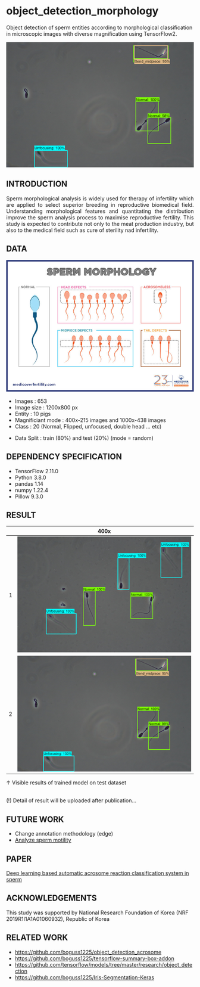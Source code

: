 # object_detection_morphology
Object detection of sperm entities according to morphological classification in microscopic images with diverse magnification using TensorFlow2.

![picture](screenshots/detection_2.png) </br>

## INTRODUCTION
<p align='justify'> Sperm morphological analysis is widely used for therapy of infertility which are applied to select superior breeding in reproductive biomedical field. Understanding morphological features and quantitating the distribution improve the sperm analysis process to maximise reproductive fertility. This study is expected to contribute not only to the meat production industry, but also to the medical field such as cure of sterility nad infertility. </p>

## DATA
![picture](screenshots/sperm-morphology.jpeg) </br>

* Images : 653
* Image size : 1200x800 px
* Entity : 10 pigs
* Magnificiant mode : 400x-215 images and 1000x-438 images
* Class : 20 (Normal, Flipped, unfocused, double head ... etc)
<!-- * Annotation : 400x; 2,732 AR + 1,741 Non-AR
               1000x; 2,385 AR + 996 Non-AR -->
* Data Split : train (80%) and test (20%)
               (mode = random)

## DEPENDENCY SPECIFICATION
* TensorFlow 2.11.0
* Python 3.8.0
* pandas 1.14
* numpy 1.22.4
* Pillow 9.3.0

## RESULT
|  |400x           |
|--|---------------|
|1 |![picture](screenshots/detection_1.png)|
|2 |![picture](screenshots/detection_2.png)|

↑ Visible results of trained model on test dataset </br>
</br>

(!) Detail of result will be uploaded after publication...

## FUTURE WORK
* Change annotation methodology (edge)
* [Analyze sperm motility](https://github.com/boguss1225/sperm_motility_analyzer)

## PAPER
[Deep learning based automatic acrosome reaction
classification system in sperm](https://manuscriptlink-society-file.s3-ap-northeast-1.amazonaws.com/sma/conference/sma2020fall/presentation/12.pdf)

## ACKNOWLEDGEMENTS
This study was supported by National Research Foundation of Korea (NRF 2019R1I1A1A01060932), Republic of Korea

## RELATED WORK
* https://github.com/boguss1225/object_detection_acrosome
* https://github.com/boguss1225/tensorflow-summary-box-addon
* https://github.com/tensorflow/models/tree/master/research/object_detection
* https://github.com/boguss1225/Iris-Segmentation-Keras
